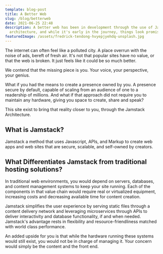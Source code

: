 ```yaml
---
template: blog-post
title: A Better Web
slug: /blog/betterweb
date: 2021-06-25 22:48
description: A better web has been in development through the use of Jamstack
  architecture, and while it's early in the journey, things look promising.
featuredImage: /assets/fredrick-tendong-hvyepjyehdq-unsplash.jpg
---
```

The internet can often feel like a polluted city. A place overrun with the noise of ads,  bereft of fresh air. It's not that popular sites have no value, or that the web is broken. It just feels like it could be so much better.

We contend that the missing piece is you. Your voice, your perspective, your genius. 

What if you had the means to create a presence owned by you. A presence secure by default, capable of scaling from an audience of one to a readership of millions. And what if that approach did not require you to maintain any hardware, giving you space to create, share and speak?

This site exist to bring that reality closer to you, through the Jamstack Architecture.

## What is Jamstack?

Jamstack a method that uses Javascript, APIs, and Markup to create web apps and web sites that are secure, scalable, and self-owned by creators.

## What Differentiates Jamstack from traditional hosting solutions?

In traditional web environments, you would depend on servers, databases, and content management systems to keep your site running. Each of the components in that value chain would require real or virtualized equipment, increasing costs and decreasing available time for content creation.

Jamstack simplifies the user experience by serving static files through a content delivery network and leveraging microservices through APIs to deliver interactivity and database functionality, if and when needed. Jamstack's advantage rests in flexibility and resource-friendliness matched with world class performance.

An added upside for you is that while the hardware running these systems would still exist, you would not be in charge of managing it. Your concern would simply be the content and the front end.